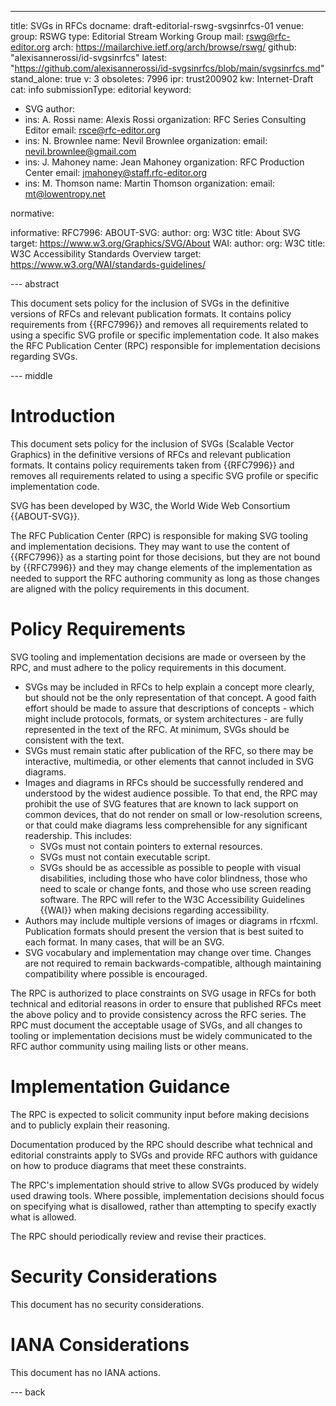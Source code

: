 ---
title: SVGs in RFCs
docname: draft-editorial-rswg-svgsinrfcs-01
venue:
  group: RSWG
  type: Editorial Stream Working Group
  mail: rswg@rfc-editor.org
  arch: https://mailarchive.ietf.org/arch/browse/rswg/
  github: "alexisannerossi/id-svgsinrfcs"
  latest: "https://github.com/alexisannerossi/id-svgsinrfcs/blob/main/svgsinrfcs.md"
stand_alone: true
v: 3
obsoletes: 7996
ipr: trust200902
kw: Internet-Draft
cat: info
submissionType: editorial
keyword:
 - SVG
author:
  -
    ins: A. Rossi
    name: Alexis Rossi
    organization: RFC Series Consulting Editor
    email: rsce@rfc-editor.org
  -
    ins: N. Brownlee
    name: Nevil Brownlee
    organization:
    email: nevil.brownlee@gmail.com
  -
    ins: J. Mahoney
    name: Jean Mahoney
    organization: RFC Production Center
    email: jmahoney@staff.rfc-editor.org
  -
    ins: M. Thomson
    name: Martin Thomson
    organization:
    email: mt@lowentropy.net

normative:


informative:
  RFC7996:
  ABOUT-SVG:
    author:
      org: W3C
    title: About SVG
    target: https://www.w3.org/Graphics/SVG/About
  WAI:
    author:
      org: W3C
    title: W3C Accessibility Standards Overview
    target: https://www.w3.org/WAI/standards-guidelines/

--- abstract

This document sets policy for the inclusion of SVGs in the definitive versions of RFCs and relevant publication formats. It contains policy requirements from {{RFC7996}} and removes all requirements related to using a specific SVG profile or specific implementation code. It also makes the RFC Publication Center (RPC) responsible for implementation decisions regarding SVGs.

--- middle

# Introduction

This document sets policy for the inclusion of SVGs (Scalable Vector Graphics) in the definitive versions of RFCs and relevant publication formats. It contains policy requirements taken from {{RFC7996}} and removes all requirements related to using a specific SVG profile or specific implementation code.

SVG has been developed by W3C, the World Wide Web Consortium {{ABOUT-SVG}}.

The RFC Publication Center (RPC) is responsible for making SVG tooling and implementation decisions. They may want to use the content of {{RFC7996}} as a starting point for those decisions, but they are not bound by {{RFC7996}} and they may change elements of the implementation as needed to support the RFC authoring community as long as those changes are aligned with the policy requirements in this document.

# Policy Requirements

SVG tooling and implementation decisions are made or overseen by the RPC, and must adhere to the policy requirements in this document.

* SVGs may be included in RFCs to help explain a concept more clearly, but should not be the only representation of that concept. A good faith effort should be made to assure that descriptions of concepts - which might include protocols, formats, or system architectures - are fully represented in the text of the RFC. At minimum, SVGs should be consistent with the text.
* SVGs must remain static after publication of the RFC, so there may be interactive, multimedia, or other elements that cannot included in SVG diagrams.
* Images and diagrams in RFCs should be successfully rendered and understood by the widest audience possible. To that end, the RPC may prohibit the use of SVG features that are known to lack support on common devices, that do not render on small or low-resolution screens, or that could make diagrams less comprehensible for any significant readership. This includes:
  * SVGs must not contain pointers to external resources.
  * SVGs must not contain executable script.
  * SVGs should be as accessible as possible to people with visual disabilities, including those who have color blindness, those who need to scale or change fonts, and those who use screen reading software. The RPC will refer to the W3C Accessibility Guidelines {{WAI}} when making decisions regarding accessibility.
* Authors may include multiple versions of images or diagrams in rfcxml.  Publication formats should present the version that is best suited to each format.  In many cases, that will be an SVG.
* SVG vocabulary and implementation may change over time. Changes are not required to remain backwards-compatible, although maintaining compatibility where possible is encouraged.

The RPC is authorized to place constraints on SVG usage in RFCs for both technical and editorial reasons
in order to ensure that published RFCs meet the above policy
and to provide consistency across the RFC series.
The RPC must document the acceptable usage of SVGs, and all changes to tooling or implementation decisions must be widely communicated to the RFC author community using mailing lists or other means.

# Implementation Guidance

The RPC is expected to solicit community input before making decisions and to publicly explain their reasoning.

Documentation produced by the RPC should describe what technical and editorial constraints apply to SVGs
and provide RFC authors with guidance on how to produce diagrams that meet these constraints.

The RPC's implementation should strive to allow SVGs produced by widely used drawing tools.
Where possible, implementation decisions should focus on specifying what is disallowed, rather than attempting to specify exactly what is allowed.

The RPC should periodically review and revise their practices.

# Security Considerations

This document has no security considerations.


# IANA Considerations

This document has no IANA actions.


--- back
